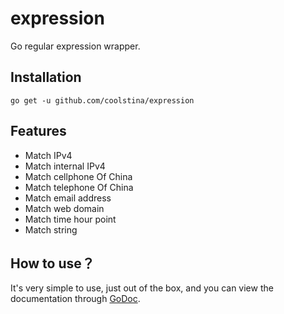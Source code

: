 # expression

Go regular expression wrapper.

## Installation

```shell script
go get -u github.com/coolstina/expression
```


## Features

- Match IPv4
- Match internal IPv4
- Match cellphone Of China
- Match telephone Of China
- Match email address
- Match web domain
- Match time hour point
- Match string

## How to use？

It's very simple to use, just out of the box, and you can view the documentation through [GoDoc](https://pkg.go.dev/github.com/coolstina/expression).